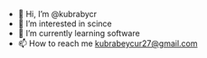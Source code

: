 - 👋 Hi, I’m @kubrabycr
- 👀 I’m interested in scince
- 🌱 I’m currently learning software
- 📫 How to reach me kubrabeycur27@gmail.com

<!---
kubrabycr/kubrabycr is a ✨ special ✨ repository because its `README.md` (this file) appears on your GitHub profile.
You can click the Preview link to take a look at your changes.
--->
